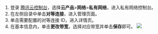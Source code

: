 1. 登录 [腾讯云控制台](https://console.cloud.tencent.com/)，选择**云产品**>**网络**>**私有网络**，进入私有网络控制台。
2. 在左侧目录中单击**对等连接**，进入管理页面。
3. 单击需要配置的对等连接 ID，进入详情页。
4. 在基本信息内，单击**更改带宽**，选择对应带宽并单击**保存**即可。
![](https://main.qcloudimg.com/raw/8bd7853c9a8abbc85f1a63ab7ef6b8a7.png)

